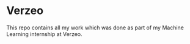 # Verzeo
This repo contains all my work which was done as part of my Machine Learning internship at Verzeo.

